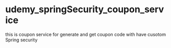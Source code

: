 # udemy_springSecurity_coupon_service
this is coupon service for generate and get coupon code with have cusotom Spring security 
